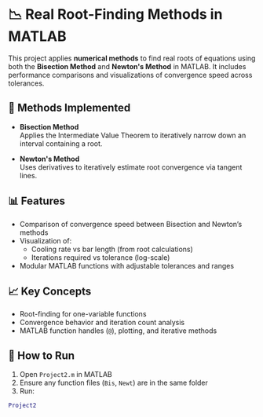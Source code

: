 # 📉 Real Root-Finding Methods in MATLAB

This project applies **numerical methods** to find real roots of equations using both the **Bisection Method** and **Newton's Method** in MATLAB. It includes performance comparisons and visualizations of convergence speed across tolerances.

## 🧠 Methods Implemented

- **Bisection Method**  
  Applies the Intermediate Value Theorem to iteratively narrow down an interval containing a root.

- **Newton's Method**  
  Uses derivatives to iteratively estimate root convergence via tangent lines.

## 📊 Features

- Comparison of convergence speed between Bisection and Newton’s methods
- Visualization of:
  - Cooling rate vs bar length (from root calculations)
  - Iterations required vs tolerance (log-scale)
- Modular MATLAB functions with adjustable tolerances and ranges

## 📈 Key Concepts

- Root-finding for one-variable functions
- Convergence behavior and iteration count analysis
- MATLAB function handles (`@`), plotting, and iterative methods

## 🚀 How to Run

1. Open `Project2.m` in MATLAB
2. Ensure any function files (`Bis`, `Newt`) are in the same folder
3. Run:

```matlab
Project2
